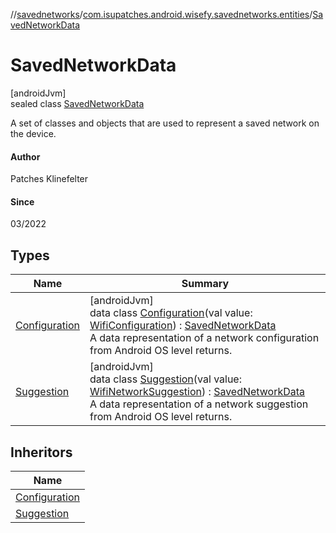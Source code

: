 //[savednetworks](../../../index.md)/[com.isupatches.android.wisefy.savednetworks.entities](../index.md)/[SavedNetworkData](index.md)

# SavedNetworkData

[androidJvm]\
sealed class [SavedNetworkData](index.md)

A set of classes and objects that are used to represent a saved network on the device.

#### Author

Patches Klinefelter

#### Since

03/2022

## Types

| Name | Summary |
|---|---|
| [Configuration](-configuration/index.md) | [androidJvm]<br>data class [Configuration](-configuration/index.md)(val value: [WifiConfiguration](https://developer.android.com/reference/kotlin/android/net/wifi/WifiConfiguration.html)) : [SavedNetworkData](index.md)<br>A data representation of a network configuration from Android OS level returns. |
| [Suggestion](-suggestion/index.md) | [androidJvm]<br>data class [Suggestion](-suggestion/index.md)(val value: [WifiNetworkSuggestion](https://developer.android.com/reference/kotlin/android/net/wifi/WifiNetworkSuggestion.html)) : [SavedNetworkData](index.md)<br>A data representation of a network suggestion from Android OS level returns. |

## Inheritors

| Name |
|---|
| [Configuration](-configuration/index.md) |
| [Suggestion](-suggestion/index.md) |
